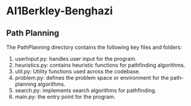 # AI1Berkley-Benghazi
 
## Path Planning

The PathPlanning directory contains the following key files and folders:

1.	userInput.py: handles user input for the program.
2.	heuristics.py: contains heuristic functions for pathfinding algorithms.
3.	util.py: Utility functions used across the codebase.
4.	problem.py: defines the problem space or environment for the path-planning algorithms.
5.	search.py: implements search algorithms for pathfinding.
6.	main.py: the entry point for the program.